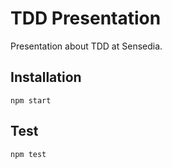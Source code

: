 # TDD Presentation

Presentation about TDD at Sensedia.

## Installation

```
npm start
```

## Test

```
npm test
```
